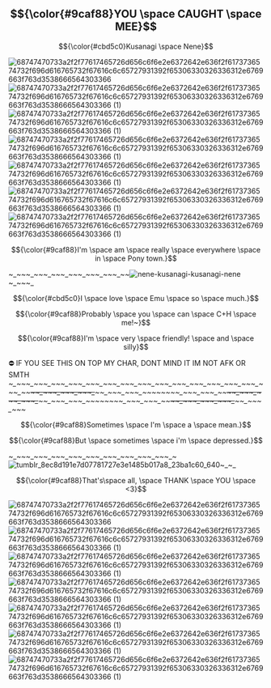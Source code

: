 ## $${\color{#9caf88}YOU \space CAUGHT \space MEE}$$

$${\color{#cbd5c0}Kusanagi \space Nene}$$

![68747470733a2f2f77617465726d656c6f6e2e6372642e636f2f6173736574732f696d616765732f67616c6c65727931392f65306330326336312e6769663f763d3538666564303366](https://github.com/Kusanasgi/Kusanasgi/assets/143155782/ab208981-55b3-4c6a-ac1c-6292641d48dc) 
![68747470733a2f2f77617465726d656c6f6e2e6372642e636f2f6173736574732f696d616765732f67616c6c65727931392f65306330326336312e6769663f763d3538666564303366 (1)](https://github.com/Kusanasgi/Kusanasgi/assets/143155782/93653203-782e-4892-ae6a-ceb90a3a8113) ![68747470733a2f2f77617465726d656c6f6e2e6372642e636f2f6173736574732f696d616765732f67616c6c65727931392f65306330326336312e6769663f763d3538666564303366 (1)](https://github.com/Kusanasgi/Kusanasgi/assets/143155782/93653203-782e-4892-ae6a-ceb90a3a8113) ![68747470733a2f2f77617465726d656c6f6e2e6372642e636f2f6173736574732f696d616765732f67616c6c65727931392f65306330326336312e6769663f763d3538666564303366 (1)](https://github.com/Kusanasgi/Kusanasgi/assets/143155782/93653203-782e-4892-ae6a-ceb90a3a8113) ![68747470733a2f2f77617465726d656c6f6e2e6372642e636f2f6173736574732f696d616765732f67616c6c65727931392f65306330326336312e6769663f763d3538666564303366 (1)](https://github.com/Kusanasgi/Kusanasgi/assets/143155782/93653203-782e-4892-ae6a-ceb90a3a8113) ![68747470733a2f2f77617465726d656c6f6e2e6372642e636f2f6173736574732f696d616765732f67616c6c65727931392f65306330326336312e6769663f763d3538666564303366 (1)](https://github.com/Kusanasgi/Kusanasgi/assets/143155782/93653203-782e-4892-ae6a-ceb90a3a8113) ![68747470733a2f2f77617465726d656c6f6e2e6372642e636f2f6173736574732f696d616765732f67616c6c65727931392f65306330326336312e6769663f763d3538666564303366 (1)](https://github.com/Kusanasgi/Kusanasgi/assets/143155782/93653203-782e-4892-ae6a-ceb90a3a8113)












$${\color{#9caf88}I'm \space am \space really \space everywhere \space in \space Pony town.}$$

~_~_~_~_~_~_~_~_~_~_~_~_~_~_~_~_~_~_~_~_~_![nene-kusanagi-kusanagi-nene](https://github.com/Kusanasgi/Kusanasgi/assets/143155782/0624efed-64fc-4d46-8be5-1f9020db9563)~_~_~_~_

$${\color{#cbd5c0}I \space love \space Emu \space so \space much.}$$ 

$${\color{#9caf88}Probably \space you \space can \space C+H \space me!~}$$ 

  $${\color{#9caf88}I'm \space very \space friendly! \space and \space silly}$$ 
  
  ⛔ IF YOU SEE THIS ON TOP MY CHAR, DONT MIND IT IM NOT AFK OR SMTH
  *~_~_~_~_~_~_~_~_~_~_~_~_~_~_~_~_~_~_~_~_~_~_~_~_~_~_~_~_~_~_~_~_~_~_~_~_~_~_~_~_~_~_~_~_~_~_~_~_~~_~_~_~_~_~_~_~_~_~_~_~_~~_~_~_~_~_~_~_~_~_~_~_~_~~_~_~_~_~_~_~_~_~_~_~_~_~~_~_~_~_~_~_~_~_~_~_~_~_~~_~_~_~_~_~_~_~_~_~_~_~_~~_~_~_~_~_~_~_~_~_~_~_~_~~_~_~_~_~_~_~_~_~_~_~_~_~~_~_~_~_~_~_~_~_~*

  $${\color{#9caf88}Sometimes \space I'm \space a \space mean.}$$ 

  $${\color{#9caf88}But \space sometimes \space i'm \space depressed.}$$ 



 ~_~_~_~_~_~_~_~_~_~_~_~_~_~_~_~_~_~_~_~_~_~_~_~_~_~_~_~_~![tumblr_8ec8d191e7d07781727e3e1485b017a8_23ba1c60_640](https://github.com/Kusanasgi/Kusanasgi/assets/143155782/63865540-7cb3-4d65-8a32-dc66c4485596)~_~_

$${\color{#9caf88}That's\space all, \space THANK \space YOU \space <3}$$ 

![68747470733a2f2f77617465726d656c6f6e2e6372642e636f2f6173736574732f696d616765732f67616c6c65727931392f65306330326336312e6769663f763d3538666564303366](https://github.com/Kusanasgi/Kusanasgi/assets/143155782/ab208981-55b3-4c6a-ac1c-6292641d48dc) 
![68747470733a2f2f77617465726d656c6f6e2e6372642e636f2f6173736574732f696d616765732f67616c6c65727931392f65306330326336312e6769663f763d3538666564303366 (1)](https://github.com/Kusanasgi/Kusanasgi/assets/143155782/93653203-782e-4892-ae6a-ceb90a3a8113) ![68747470733a2f2f77617465726d656c6f6e2e6372642e636f2f6173736574732f696d616765732f67616c6c65727931392f65306330326336312e6769663f763d3538666564303366 (1)](https://github.com/Kusanasgi/Kusanasgi/assets/143155782/93653203-782e-4892-ae6a-ceb90a3a8113) ![68747470733a2f2f77617465726d656c6f6e2e6372642e636f2f6173736574732f696d616765732f67616c6c65727931392f65306330326336312e6769663f763d3538666564303366 (1)](https://github.com/Kusanasgi/Kusanasgi/assets/143155782/93653203-782e-4892-ae6a-ceb90a3a8113) ![68747470733a2f2f77617465726d656c6f6e2e6372642e636f2f6173736574732f696d616765732f67616c6c65727931392f65306330326336312e6769663f763d3538666564303366 (1)](https://github.com/Kusanasgi/Kusanasgi/assets/143155782/93653203-782e-4892-ae6a-ceb90a3a8113) ![68747470733a2f2f77617465726d656c6f6e2e6372642e636f2f6173736574732f696d616765732f67616c6c65727931392f65306330326336312e6769663f763d3538666564303366 (1)](https://github.com/Kusanasgi/Kusanasgi/assets/143155782/93653203-782e-4892-ae6a-ceb90a3a8113) ![68747470733a2f2f77617465726d656c6f6e2e6372642e636f2f6173736574732f696d616765732f67616c6c65727931392f65306330326336312e6769663f763d3538666564303366 (1)](https://github.com/Kusanasgi/Kusanasgi/assets/143155782/93653203-782e-4892-ae6a-ceb90a3a8113)
